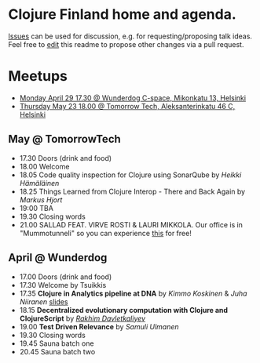 # Clojure Finland home and agenda.

[Issues](https://github.com/clojure-finland/home/issues) can be used for discussion, e.g. for requesting/proposing talk ideas. Feel free to [edit](https://github.com/clojure-finland/home/edit/master/README.md) this readme to propose other changes via a pull request.

# Meetups
- [Monday April 29 17.30 @ Wunderdog C-space, Mikonkatu 13, Helsinki](#april-@-wunderdog)
- [Thursday May 23 18.00 @ Tomorrow Tech, Aleksanterinkatu 46 C, Helsinki](#may-@TomorrowTech)

## May @ TomorrowTech

* 17.30 Doors (drink and food)
* 18.00 Welcome
* 18.05 Code quality inspection for Clojure using SonarQube by *Heikki Hämäläinen*
* 18.25 Things Learned from Clojure Interop - There and Back Again by *Markus Hjort*
* 19:00 TBA
* 19.30 Closing words
* 21.00 SALLAD FEAT. VIRVE ROSTI & LAURI MIKKOLA. Our office is in "Mummotunneli" so you can experience [this](https://www.raflaamo.fi/fi/tarjoukset/tarjous/sallad-feat-virve-rosti-lauri-mikkola/025004888_624946) for free!  

## April @ Wunderdog
* 17.00 Doors (drink and food)
* 17.30 Welcome by Tsuikkis
* 17.35 **Clojure in Analytics pipeline at DNA** by *Kimmo Koskinen* & *Juha Niiranen* [slides](talks/20190429/Clojure_in_Analytics_pipeline_at_DNA.pdf)
* 18.15 **Decentralized evolutionary computation with Clojure and ClojureScript** by *[Rakhim Davletkaliyev](https://rakhim.org/)*
* 19.00 **Test Driven Relevance** by *Samuli Ulmanen*
* 19.30 Closing words
* 19.45 Sauna batch one
* 20.45 Sauna batch two
